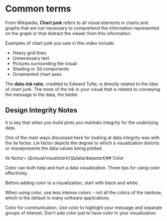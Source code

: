 # Common terms

From Wikipedia, **Chart junk** refers to all visual elements in charts and graphs that are not necessary to comprehend the information represented on the graph or that distract the viewer from this information.

Examples of chart junk you saw in this video include:

- Heavy grid lines
- Unnecessary text
- Pictures surrounding the visual
- Shading or 3d components
- Ornamented chart axes

The **data-ink ratio**, credited to Edward Tufte, is directly related to the idea of chart junk. The more of the ink in your visual that is related to conveying the message in the data, the better.

## Design Integrity Notes

It is key that when you build plots you maintain integrity for the underlying data.

One of the main ways discussed here for looking at data integrity was with the lie factor. Lie factor depicts the degree to which a visualization distorts or misrepresents the data values being plotted.
​

lie factor= (Δvisual/visual*start*)/(Δdata/data*start*)
​
​## Color

Color can both help and hurt a data visualization. Three tips for using color effectively.

Before adding color to a visualization, start with black and white.

When using color, use less intense colors - not all the colors of the rainbow, which is the default in many software applications.

Color for communication. Use color to highlight your message and separate groups of interest. Don't add color just to have color in your visualization.
